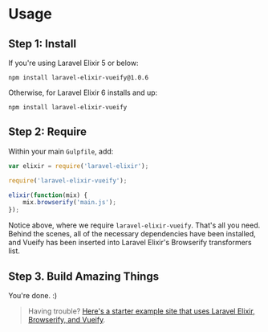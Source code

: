 # Usage

## Step 1: Install

If you're using Laravel Elixir 5 or below:

```
npm install laravel-elixir-vueify@1.0.6
```

Otherwise, for Laravel Elixir 6 installs and up:

```
npm install laravel-elixir-vueify
```

## Step 2: Require

Within your main `Gulpfile`, add:

```js
var elixir = require('laravel-elixir');

require('laravel-elixir-vueify');

elixir(function(mix) {
    mix.browserify('main.js');
});
```

Notice above, where we require `laravel-elixir-vueify`. That's all you need. Behind the scenes, all of the necessary dependencies have been installed, and Vueify has been inserted into Laravel Elixir's Browserify transformers list.

## Step 3. Build Amazing Things

You're done. :)

> Having trouble? [Here's a starter example site that uses Laravel Elixir, Browserify, and Vueify](https://github.com/laracasts/Laravel-Elixir-Vueify-Setup).
